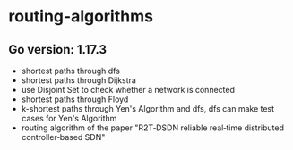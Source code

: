 # routing-algorithms
## Go version: 1.17.3

- shortest paths through dfs
- shortest paths through Dijkstra
- use Disjoint Set to check whether a network is connected
- shortest paths through Floyd
- k-shortest paths through Yen's Algorithm and dfs, dfs can make test cases for Yen's Algorithm
- routing algorithm of the paper "R2T‑DSDN reliable real‑time distributed controller‑based SDN"